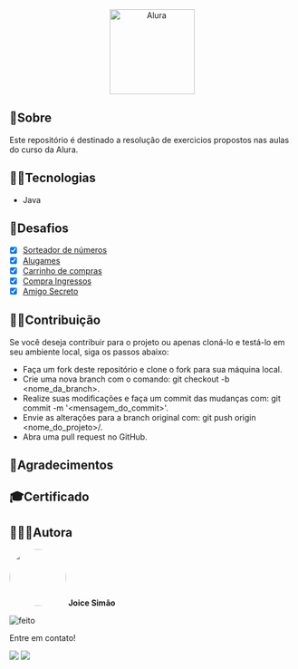 <div align="center">
  <img src="https://www.alura.com.br/assets/img/home/alura-logo.1720710818.svg" title="Alura" height="150" width="150" /></a>
</div>

## 📃Sobre 
<p>
  Este repositório é destinado a resolução de exercicios propostos nas aulas do curso da Alura.
</p>

## 🐱‍💻Tecnologias
- Java
	
## 🎯Desafios
- [x] <a href="https://github.com/Joice-Simao/Alura/tree/main/L%C3%B3gica%20de%20Programa%C3%A7%C3%A3o/Desafios/sorteador-numeros">Sorteador de números</a>
- [x] <a href="https://github.com/Joice-Simao/Alura/tree/main/L%C3%B3gica%20de%20Programa%C3%A7%C3%A3o/Desafios/alugames">Alugames</a>
- [x] <a href="https://github.com/Joice-Simao/Alura/blob/main/L%C3%B3gica%20de%20Programa%C3%A7%C3%A3o/Desafios/carrinho-compras/js/app.js">Carrinho de compras</a>
- [x] <a href="https://github.com/Joice-Simao/Alura/tree/main/L%C3%B3gica%20de%20Programa%C3%A7%C3%A3o/Desafios/ingresso">Compra Ingressos</a>
- [x] <a href="https://github.com/Joice-Simao/Alura/blob/main/L%C3%B3gica%20de%20Programa%C3%A7%C3%A3o/Desafios/amigo-secreto/js/app.js">Amigo Secreto</a>

## 🤝🏽Contribuição
  Se você deseja contribuir para o projeto ou apenas cloná-lo e testá-lo em seu ambiente local, siga os passos abaixo:
 - Faça um fork deste repositório e clone o fork para sua máquina local.
 - Crie uma nova branch com o comando: git checkout -b <nome_da_branch>.
 - Realize suas modificações e faça um commit das mudanças com: git commit -m '<mensagem_do_commit>'.
 - Envie as alterações para a branch original com: git push origin <nome_do_projeto>/<local>.
 - Abra uma pull request no GitHub.
  
## 💜Agradecimentos

## 🎓Certificado

## 👩🏽‍💻Autora

<img style="border-radius: 50%;" src="https://i.imgur.com/n7iVrD1.png" title="Foto da autora Joice" width="100px;" alt=""/>
 <b>Joice Simão</b>
 
![feito](https://img.shields.io/badge/Feito%20com-%E2%9D%A4-red.svg?style=flat)

<p>Entre em contato!</p>
<a href="https://www.linkedin.com/in/joice-sim%C3%A3o-leite-520496221/"><img src="https://img.shields.io/badge/linkedin-%230077B5.svg?&style=for-the-badge&logo=linkedin&logoColor=white&link=mailto:https://www.linkedin.com/in/joice-sim%C3%A3o-leite-520496221/"></a>
<a href = "mailto:joice.simao@hotmail.com"><img src="https://img.shields.io/badge/-Hotmail-%23333?style=for-the-badge&logo=microsoft-outlook&logoColor=white" target="_blank"></a>
